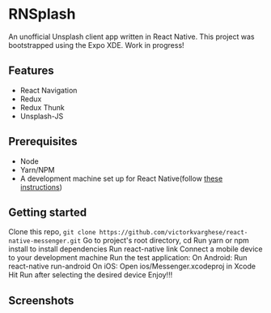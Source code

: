 # RNSplash
An unofficial Unsplash client app written in React Native. This project was bootstrapped using the Expo XDE. Work in progress!

## Features
* React Navigation
* Redux
* Redux Thunk
* Unsplash-JS

## Prerequisites
* Node
* Yarn/NPM
* A development machine set up for React Native(follow [these instructions](https://facebook.github.io/react-native/docs/getting-started.html))

## Getting started
Clone this repo, ```git clone https://github.com/victorkvarghese/react-native-messenger.git```
Go to project's root directory, cd <your project name>
Run yarn or npm install to install dependencies
Run react-native link
Connect a mobile device to your development machine
Run the test application:
On Android:
Run react-native run-android
On iOS:
Open ios/Messenger.xcodeproj in Xcode
Hit Run after selecting the desired device
Enjoy!!!

## Screenshots


